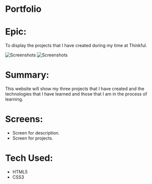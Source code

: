 # Portfolio

# Epic: 
To display the projects that I have created during my time at Thinkful.

![Screenshots](https://github.com/serenity4eternity786/portfolio/blob/master/portcap2.PNG)
![Screenshots](https://github.com/serenity4eternity786/portfolio/blob/master/portcap3.PNG)

# Summary:
This website will show my three projects that I have created and the technologies that I have learned and those that I am in the process of learning.

# Screens:
- Screen for description.
- Screen for projects.

# Tech Used:
- HTML5
- CSS3
